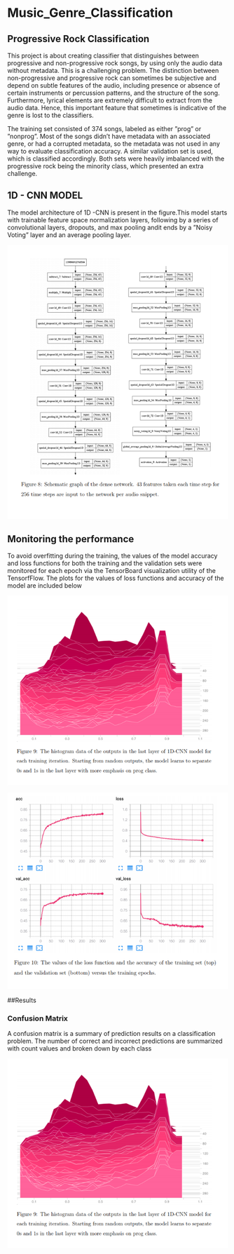 # Music_Genre_Classification
## Progressive Rock Classification
 This project is about creating classifier that distinguishes between progressive and non-progressive rock songs, by using only the audio data without metadata. This is a challenging problem. The distinction between non-progressive and progressive rock can sometimes be subjective and depend on subtle features of the audio, including presence or absence of certain instruments or percussion patterns, and the structure of the song. Furthermore, lyrical elements are extremely difficult to extract from the audio data. Hence, this important feature that sometimes is indicative of the genre is lost to the classifiers.

The training set consisted of 374 songs, labeled as either ”prog” or ”nonprog”. Most of the songs didn’t have metadata with an associated genre, or had a corrupted metadata, so the metadata was not used in any way to evaluate classification accuracy. A similar validation set is used, which is classified accordingly. Both sets were heavily imbalanced with the progressive rock being the minority class, which presented an extra challenge.

## 1D - CNN MODEL 
The model architecture of 1D -CNN is present in the figure.This model starts with trainable feature space normalization
layers, following by a series of convolutional layers, dropouts, and max pooling andit ends by a ”Noisy Voting” layer and an average pooling layer.

![alt text](CNN.PNG)

## Monitoring the performance 
To avoid overfitting during the training, the values of the model accuracy and loss
functions for both the training and the validation sets were monitored for each epoch
via the TensorBoard visualization utility of the TensorfFlow. The plots for the values
of loss functions and accuracy of the model are included below

![alt text](Hist_CNN.PNG)


![alt text](accuracy.PNG)

##Results 
### Confusion Matrix 
A confusion matrix is a summary of prediction results on a classification problem.
The number of correct and incorrect predictions are summarized with count values and broken down by each class

![alt text](Hist_CNN.PNG)
